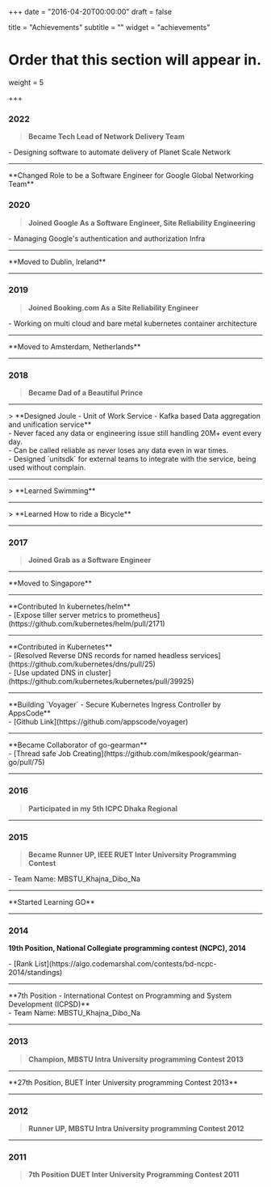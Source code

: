 +++
date = "2016-04-20T00:00:00"
draft = false

title = "Achievements"
subtitle = ""
widget = "achievements"

# Order that this section will appear in.
weight = 5

+++
### 2022
> **Became Tech Lead of Network Delivery Team**
<div class="achievement-details">- Designing software to automate delivery of Planet Scale Network</div>
<hr>
**Changed Role to be a Software Engineer for Google Global Networking Team**<br>

### 2020
> **Joined Google As a Software Engineer, Site Reliability Engineering**
<div class="achievement-details">- Managing Google's authentication and authorization Infra</div>
<hr>
**Moved to Dublin, Ireland**<br>

---

### 2019
> **Joined Booking.com As a Site Reliability Engineer**
<div class="achievement-details">- Working on multi cloud and bare metal kubernetes container architecture</div>
<hr>
**Moved to Amsterdam, Netherlands**<br>

---

### 2018
> **Became Dad of a Beautiful Prince**<br>
<hr>
> **Designed Joule - Unit of Work Service - Kafka based Data aggregation and unification service**<br>
<div class="achievement-details">- Never faced any data or engineering issue still handling 20M+ event every day. <br>
- Can be called reliable as never loses any data even in war times. <br>
- Designed `unitsdk` for external teams to integrate with the service, being used without complain. <br></div>
<hr>
> **Learned Swimming**<br>
<hr>
> **Learned How to ride a Bicycle**<br>

---

### 2017
> **Joined Grab as a Software Engineer**<br>
<hr>
**Moved to Singapore**<br>
<hr>
**Contributed In kubernetes/helm**<br>
<div class="achievement-details">- [Expose tiller server metrics to prometheus](https://github.com/kubernetes/helm/pull/2171)<br></div>
<hr>
**Contributed in Kubernetes**<br>
<div class="achievement-details">- [Resolved Reverse DNS records for named headless services](https://github.com/kubernetes/dns/pull/25)<br>
- [Use updated DNS in cluster](https://github.com/kubernetes/kubernetes/pull/39925)</div>
<hr>
**Building `Voyager` - Secure Kubernetes Ingress Controller by AppsCode**<br>
<div class="achievement-details">- [Github Link](https://github.com/appscode/voyager)</div>
<hr>
**Became Collaborator of go-gearman**<br>
<div class="achievement-details">- [Thread safe Job Creating](https://github.com/mikespook/gearman-go/pull/75)<br></div>

---
### 2016
> **Participated in my 5th ICPC Dhaka Regional**<br>

---
### 2015
> **Became Runner UP, IEEE RUET Inter University Programming Contest**<br>
<div class="achievement-details">- Team Name: MBSTU_Khajna_Dibo_Na<br></div>
<hr>
**Started Learning GO**


---
### 2014
**19th Position, National Collegiate programming contest (NCPC), 2014**<br>
<div class="achievement-details">- [Rank List](https://algo.codemarshal.com/contests/bd-ncpc-2014/standings)</div>
<hr>
**7th Position - International Contest on Programming and System Development (ICPSD)**<br>
<div class="achievement-details">- Team Name: MBSTU_Khajna_Dibo_Na<br></div>

---

### 2013
> **Champion, MBSTU Intra University programming Contest 2013**<br>
<hr>
**27th Position, BUET Inter University programming Contest 2013**<br>

---
### 2012
> **Runner UP, MBSTU Intra University programming Contest 2012**<br>

---
### 2011
> **7th Position DUET Inter University Programming Contest 2011**<br>
